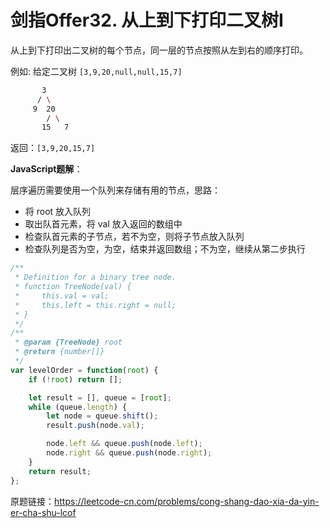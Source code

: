 # 剑指Offer32. 从上到下打印二叉树I

从上到下打印出二叉树的每个节点，同一层的节点按照从左到右的顺序打印。

例如: 给定二叉树  `[3,9,20,null,null,15,7]`

```bash
       3
      / \
     9  20
        / \
       15   7
```

返回：`[3,9,20,15,7]`

**JavaScript题解**：

层序遍历需要使用一个队列来存储有用的节点，思路：

* 将 root 放入队列
* 取出队首元素，将 val 放入返回的数组中
* 检查队首元素的子节点，若不为空，则将子节点放入队列
* 检查队列是否为空，为空，结束并返回数组；不为空，继续从第二步执行

```js
/**
 * Definition for a binary tree node.
 * function TreeNode(val) {
 *     this.val = val;
 *     this.left = this.right = null;
 * }
 */
/**
 * @param {TreeNode} root
 * @return {number[]}
 */
var levelOrder = function(root) {
    if (!root) return [];

    let result = [], queue = [root];
    while (queue.length) {
        let node = queue.shift();
        result.push(node.val);

        node.left && queue.push(node.left);
        node.right && queue.push(node.right);
    }
    return result;
};
```

原题链接：https://leetcode-cn.com/problems/cong-shang-dao-xia-da-yin-er-cha-shu-lcof
